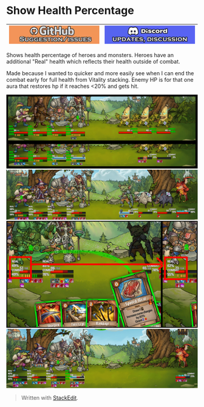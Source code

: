 
# Show Health Percentage

| [![github issues/request link](https://raw.githubusercontent.com/DestroyedClone/PoseHelper/master/PoseHelper/github_link.webp)](https://github.com/DestroyedClone/AtOHealthPercentage) | [![discord invite](https://raw.githubusercontent.com/DestroyedClone/PoseHelper/master/PoseHelper/discord_link.webp)](https://discord.gg/DpHu3qXMHK) |
|--|--|

Shows health percentage of heroes and monsters. Heroes have an additional "Real" health which reflects their health outside of combat.

Made because I wanted to quicker and more easily see when I can end the combat early for full health from Vitality stacking. Enemy HP is for that one aura that restores hp if it reaches <20% and gets hit.

![](https://raw.githubusercontent.com/DestroyedClone/AtOHealthPercentage/master/prev1.webp)
![](https://raw.githubusercontent.com/DestroyedClone/AtOHealthPercentage/master/prev2.webp)
![](https://raw.githubusercontent.com/DestroyedClone/AtOHealthPercentage/master/prev3.webp)
![](https://raw.githubusercontent.com/DestroyedClone/AtOHealthPercentage/master/prev4.webp)
> Written with [StackEdit](https://stackedit.io/).